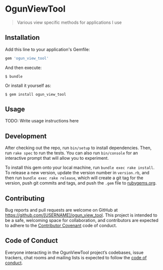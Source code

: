 # OgunViewTool

> Various view specific methods for applications I use

## Installation

Add this line to your application's Gemfile:

```ruby
gem 'ogun_view_tool'
```

And then execute:

    $ bundle

Or install it yourself as:

    $ gem install ogun_view_tool

## Usage

TODO: Write usage instructions here

## Development

After checking out the repo, run `bin/setup` to install dependencies. Then, run `rake spec` to run the tests. You can also run `bin/console` for an interactive prompt that will allow you to experiment.

To install this gem onto your local machine, run `bundle exec rake install`. To release a new version, update the version number in `version.rb`, and then run `bundle exec rake release`, which will create a git tag for the version, push git commits and tags, and push the `.gem` file to [rubygems.org](https://rubygems.org).

## Contributing

Bug reports and pull requests are welcome on GitHub at https://github.com/[USERNAME]/ogun_view_tool. This project is intended to be a safe, welcoming space for collaboration, and contributors are expected to adhere to the [Contributor Covenant](http://contributor-covenant.org) code of conduct.

## Code of Conduct

Everyone interacting in the OgunViewTool project’s codebases, issue trackers, chat rooms and mailing lists is expected to follow the [code of conduct](https://github.com/[USERNAME]/ogun_view_tool/blob/master/CODE_OF_CONDUCT.md).
